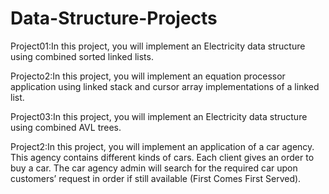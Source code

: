 # Data-Structure-Projects

 Project01:In this project, you will implement an Electricity data structure using combined sorted linked 
lists. 

Projecto2:In this project, you will implement an equation processor application using linked stack and cursor array 
implementations of a linked list.

Project03:In this project, you will implement an Electricity data structure using combined AVL trees.

Project2:In this project, you will implement an application of a car agency. This agency contains 
different kinds of cars. Each client gives an order to buy a car. The car agency admin will search 
for the required car upon customers’ request in order if still available (First Comes First Served).
